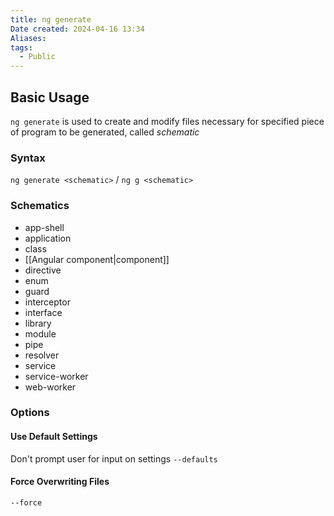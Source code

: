 ```yaml
---
title: ng generate
Date created: 2024-04-16 13:34
Aliases:
tags: 
  - Public
---
```


## Basic Usage

`ng generate` is used to create and modify files necessary for specified piece of program to be generated, called _schematic_

### Syntax
`ng generate <schematic>` / `ng g <schematic>`

### Schematics
- app-shell
- application
- class
- [[Angular component|component]]
- directive
- enum
- guard
- interceptor
- interface
- library
- module
- pipe
- resolver
- service
- service-worker
- web-worker

### Options
#### Use Default Settings
Don't prompt user for input on settings
`--defaults`

#### Force Overwriting Files
`--force`